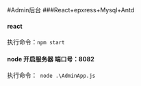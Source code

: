 
#Admin后台
###React+epxress+Mysql+Antd
#### react
执行命令：`npm start`

#### node 开启服务器 端口号：8082
执行命令：` node .\AdminApp.js`
